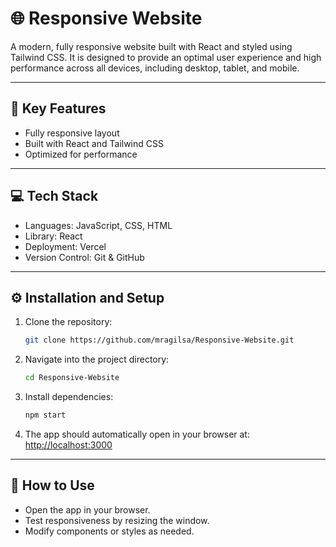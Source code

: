 # 🌐 Responsive Website

A modern, fully responsive website built with React and styled using Tailwind CSS. It is designed to provide an optimal user experience and high performance across all devices, including desktop, tablet, and mobile.

---

## 🔑 Key Features

- Fully responsive layout
- Built with React and Tailwind CSS
- Optimized for performance

---

## 💻 Tech Stack

- Languages: JavaScript, CSS, HTML  
- Library: React  
- Deployment: Vercel  
- Version Control: Git & GitHub

---

## ⚙️ Installation and Setup

1. Clone the repository:
   ``` bash
   git clone https://github.com/mragilsa/Responsive-Website.git  

2. Navigate into the project directory:
   ``` bash
   cd Responsive-Website

3. Install dependencies:
   ``` bash
   npm start  

4. The app should automatically open in your browser at: [http://localhost:3000](http://localhost:5173)  

---

## 📘 How to Use

- Open the app in your browser.
- Test responsiveness by resizing the window.
- Modify components or styles as needed.

